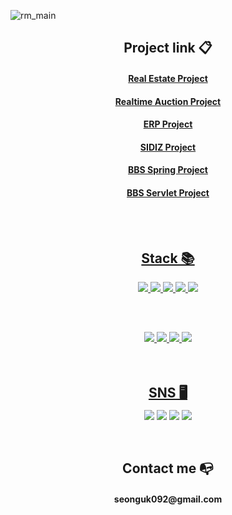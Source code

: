![rm_main](https://user-images.githubusercontent.com/92075727/150312758-867c73ae-c5cd-4759-998e-6b3afa81620d.png)

<h2 align="center">Project link&nbsp;📋</h2>
<div align="center" style="margin-bottom: 2%;">
  <h4 align="center"><a href="https://github.com/ByeonSeongUk/Real_Estate_Project"> Real Estate Project </h4>
  <h4 align="center"><a href="https://github.com/ByeonSeongUk/RealtimeAuction"> Realtime Auction Project </h4>
  <h4 align="center"><a href="https://github.com/ByeonSeongUk/ERP_Project"> ERP Project </h4>
  <h4 align="center"><a href="https://github.com/ByeonSeongUk/SIDIZ_Project"> SIDIZ Project </h4>
  <h4 align="center"><a href="https://github.com/ByeonSeongUk/BBS_Spring_Project"> BBS Spring Project </h4>
  <h4 align="center"><a href="https://github.com/ByeonSeongUk/Servlet_Project"> BBS Servlet Project </h4>
</div>
<br/><br/>
    
<h2 align="center">Stack&nbsp;📚</h2>
<div align="center" style="margin-bottom: 2%;">
<img src="https://img.shields.io/badge/Java-007396?style=flat-square&logo=Java&logoColor=white"/> <img src="https://img.shields.io/badge/Spring-6DB33F?style=flat-square&logo=Spring&logoColor=white"/> <img src="https://img.shields.io/badge/MySQL-4479A1?style=flat-square&logo=MySQL&logoColor=white"/> <img src="https://img.shields.io/badge/Oracle-F80000?style=flat-square&logo=Oracle&logoColor=white"/> <img src="https://img.shields.io/badge/Python-3766AB?style=flat-square&logo=Python&logoColor=white"/><br/><br/>
</div>
<br/><br/>
    
<div align="center">
<img src="https://img.shields.io/badge/HTML5-E34F26?style=flat-square&logo=HTML5&logoColor=white"/> <img src="https://img.shields.io/badge/CSS3-1572B6?style=flat-square&logo=CSS3&logoColor=white"/> <img src="https://img.shields.io/badge/JavaScript-F7DF1E?style=flat-square&logo=JavaScript&logoColor=white"/> <img src="https://img.shields.io/badge/jQuery-0769AD?style=flat-square&logo=jQuery&logoColor=white"/>
</div>
<br/><br/>
    
<h2 style="margin-bottom: 1%;" align="center">SNS&nbsp;🖥</h2>
<div align="center">
<a  align="center" href="https://blog.naver.com/sungwook6546"><img  align= "center" src="https://img.shields.io/badge/Blogger-FF5722?style=flat-square&logo=Blogger&logoColor=white"/></a> <a href="https://github.com/ByeonSeongUk?tab=repositories"><img  align= "center" src="https://img.shields.io/badge/GitHub-181717?style=flat-square&logo=GitHub&logoColor=white"/></a> <a href="https://www.instagram.com/bbbb__s_w/"><img  align= "center" src="https://img.shields.io/badge/Instagram-E4405F?style=flat-square&logo=Instagram&logoColor=white"/></a> <a href="https://fortune-science-fe1.notion.site/Programming-8a21fb119e584429bf7956416a803dc1"><img  align= "center" src="https://img.shields.io/badge/Notion-181717?style=flat-square&logo=Notion&logoColor=white"/></a>
</div>
<br/><br/>

<h2 align= "center">Contact me&nbsp;📭</h2>
<h4 align= "center">seonguk092@gmail.com</h4>
